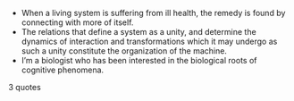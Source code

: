  - When a living system is suffering from ill health, the remedy is found by connecting with more of itself.
 - The relations that define a system as a unity, and determine the dynamics of interaction and transformations which it may undergo as such a unity constitute the organization of the machine.
 - I’m a biologist who has been interested in the biological roots of cognitive phenomena.

3 quotes